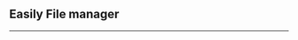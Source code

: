 
## Easily File manager ##

***


[//]: # (![Tux, the Linux mascot]&#40;https://http.cat/100 "San Juan Mountains"&#41;)

[//]: # (My favorite search engine is [Duck Duck Go]&#40;https://duckduckgo.com&#41;)
